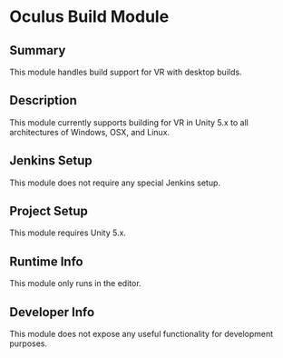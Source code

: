 Oculus Build Module
=============

## Summary

This module handles build support for VR with desktop builds.

## Description

This module currently supports building for VR in Unity 5.x to all architectures of Windows, OSX, and Linux.

## Jenkins Setup

This module does not require any special Jenkins setup.

## Project Setup

This module requires Unity 5.x.

## Runtime Info

This module only runs in the editor.

## Developer Info

This module does not expose any useful functionality for development purposes.
